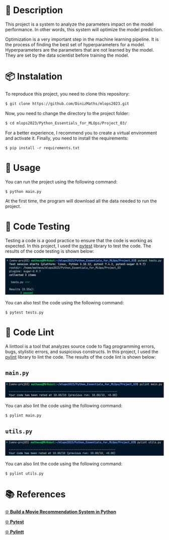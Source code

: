 # 📝 Description

This project is a system to analyze the parameters impact on the model performance. In other words, this system will optimize the model prediction.

Optimization is a very important step in the machine learning pipeline. It is the process of finding the best set of hyperparameters for a model. Hyperparameters are the parameters that are not learned by the model. They are set by the data scientist before training the model.

# 📦 Instalation

To reproduce this project, you need to clone this repository:

```bash
$ git clone https://github.com/DinizMaths/mlops2023.git
```

Now, you need to change the directory to the project folder:

```bash
$ cd mlops2023/Python_Essentials_for_MLOps/Project_03/
```

For a better experience, I recommend you to create a virtual environment and activate it. Finally, you need to install the requirements:

```
$ pip install -r requirements.txt
```

# 🚀 Usage

You can run the project using the following command:

```
$ python main.py
```
At the first time, the program will download all the data needed to run the project.

# 🧪 Code Testing

Testing a code is a good practice to ensure that the code is working as expected. In this project, I used the [pytest](https://docs.pytest.org/en/7.4.x/) library to test the code. The results of the code testing is shown below:

<img src="./imgs/pytest.png">

You can also test the code using the following command:

```
$ pytest tests.py
```

# 💯 Code Lint

A linttool is a tool that analyzes source code to flag programming errors, bugs, stylistic errors, and suspicious constructs. In this project, I used the [pylint](https://docs.pylint.org) library to lint the code. The results of the code lint is shown below:

## `main.py`

<img src="./imgs/pylint_main.png">

You can also lint the code using the following command:

```
$ pylint main.py
```

## `utils.py`

<img src="./imgs/pylint_utils.png">

You can also lint the code using the following command:

```
$ pylint utils.py
```

# 📚 References

[🌐 **Build a Movie Recommendation System in Python**](https://app.dataquest.io/c/139/m/764/guided-project%3A-optimizing-model-prediction/)

[🌐 **Pytest**](https://docs.pytest.org/en/7.4.x/)

[🌐 **Pylintt**](https://docs.pylint.org)